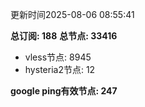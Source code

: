 更新时间2025-08-06 08:55:41

**总订阅: 188**
**总节点: 33416**
- vless节点: 8945
- hysteria2节点: 12

**google ping有效节点: 247**
